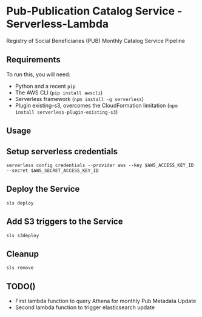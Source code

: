 Pub-Publication Catalog Service - Serverless-Lambda
===================================

Registry of Social Beneficiaries (PUB) Monthly Catalog Service Pipeline 



Requirements
------------

To run this, you will need:

* Python and a recent `pip`
* The AWS CLI (`pip install awscli`)
* Serverless framework (`npm install -g serverless`)
* Plugin existing-s3, overcomes the CloudFormation limitation (`npm install serverless-plugin-existing-s3`)

Usage
-----

## Setup serverless credentials
`serverless config credentials --provider aws --key $AWS_ACCESS_KEY_ID --secret $AWS_SECRET_ACCESS_KEY_ID`

## Deploy the Service
`sls deploy`

## Add S3 triggers to the Service
`sls s3deploy` 

## Cleanup
`sls remove`

TODO()
------------
- First lambda function to query Athena for monthly Pub Metadata Update
- Second lambda function to trigger elasticsearch update 
